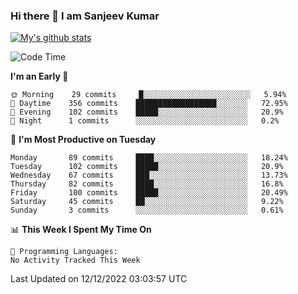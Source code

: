 ### Hi there 👋 I am Sanjeev Kumar

[![My's github stats](https://github-readme-stats.vercel.app/api?username=sanjeev8386&count_private=true&show_icons=true&theme=radical&hide_rank=false)](https://github.com/anuraghazra/github-readme-stats)

<!--
**sanjeev8386/sanjeev8386** is a ✨ _special_ ✨ repository because its `README.md` (this file) appears on your GitHub profile.

Here are some ideas to get you started:

- 🔭 I’m currently working on ...
- 🌱 I’m currently learning ...
- 👯 I’m looking to collaborate on ...
- 🤔 I’m looking for help with ...
- 💬 Ask me about ...
- 📫 How to reach me: ...
- 😄 Pronouns: ...
- ⚡ Fun fact: ...
-->



<!--START_SECTION:waka-->
![Code Time](http://img.shields.io/badge/Code%20Time-0%20secs-blue)

**I'm an Early 🐤** 

```text
🌞 Morning    29 commits     █░░░░░░░░░░░░░░░░░░░░░░░░   5.94% 
🌆 Daytime    356 commits    ██████████████████░░░░░░░   72.95% 
🌃 Evening    102 commits    █████░░░░░░░░░░░░░░░░░░░░   20.9% 
🌙 Night      1 commits      ░░░░░░░░░░░░░░░░░░░░░░░░░   0.2%

```
📅 **I'm Most Productive on Tuesday** 

```text
Monday       89 commits     ████░░░░░░░░░░░░░░░░░░░░░   18.24% 
Tuesday      102 commits    █████░░░░░░░░░░░░░░░░░░░░   20.9% 
Wednesday    67 commits     ███░░░░░░░░░░░░░░░░░░░░░░   13.73% 
Thursday     82 commits     ████░░░░░░░░░░░░░░░░░░░░░   16.8% 
Friday       100 commits    █████░░░░░░░░░░░░░░░░░░░░   20.49% 
Saturday     45 commits     ██░░░░░░░░░░░░░░░░░░░░░░░   9.22% 
Sunday       3 commits      ░░░░░░░░░░░░░░░░░░░░░░░░░   0.61%

```


📊 **This Week I Spent My Time On** 

```text
💬 Programming Languages: 
No Activity Tracked This Week

```


 Last Updated on 12/12/2022 03:03:57 UTC
<!--END_SECTION:waka-->
